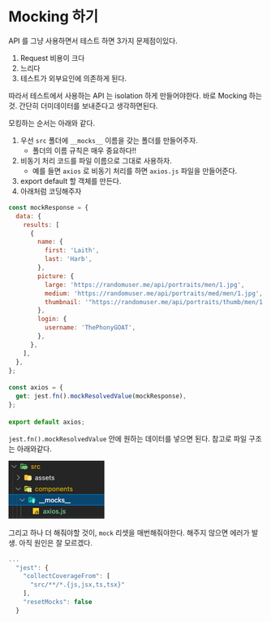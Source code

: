 # Mocking 하기

API 를 그냥 사용하면서 테스트 하면 3가지 문제점이있다.

1. Request 비용이 크다
2. 느리다
3. 테스트가 외부요인에 의존하게 된다.

따라서 테스트에서 사용하는 API 는 isolation 하게 만들어야한다. 바로 Mocking 하는것. 간단히 더미데이터를 보내준다고 생각하면된다.

모킹하는 순서는 아래와 같다.

1. 우선 `src` 폴더에 `__mocks__` 이름을 갖는 폴더를 만들어주자.
   *  폴더의 이름 규칙은 매우 중요하다!!
2. 비동기 처리 코드를 파일 이름으로 그대로 사용하자.
   * 예를 들면 `axios` 로 비동기 처리를 하면 `axios.js` 파일을 만들어준다.
3. export default 할 객체를 만든다.
4. 아래처럼 코딩해주자

```javascript
const mockResponse = {
  data: {
    results: [
      {
        name: {
          first: 'Laith',
          last: 'Harb',
        },
        picture: {
          large: 'https://randomuser.me/api/portraits/men/1.jpg',
          medium: 'https://randomuser.me/api/portraits/med/men/1.jpg',
          thumbnail: '"https://randomuser.me/api/portraits/thumb/men/1.jpg"',
        },
        login: {
          username: 'ThePhonyGOAT',
        },
      },
    ],
  },
};

const axios = {
  get: jest.fn().mockResolvedValue(mockResponse),
};

export default axios;
```

`jest.fn().mockResolvedValue` 안에 원하는 데이터를 넣으면 된다. 참고로 파일 구조는 아래와같다.

![\_\_mock\_\_ &#xC774;&#xB984; &#xADDC;&#xCE59;!](../../../.gitbook/assets/2021-07-20-9.25.42%20%281%29.png)

그리고 하나 더 해줘야할 것이, `mock` 리셋을 매번해줘야한다. 해주지 않으면 에러가 발생. 아직 원인은 잘 모르겠다.

```javascript
...
  "jest": {
    "collectCoverageFrom": [
      "src/**/*.{js,jsx,ts,tsx}"
    ],
    "resetMocks": false
  }
```


